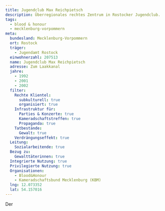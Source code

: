 ```yaml
---
title: Jugendclub Max Reichpietsch
description: Überregionales rechtes Zentrum in Rostocker Jugendclub.
tags:
  - blood & honour
  - mecklenburg-vorpommern
meta:
  bundesland: Mecklenburg-Vorpommern
  ort: Rostock
  träger: 
    - Jugendamt Rostock
  einwohnerzahl: 207513
  name: Jugendclub Max Reichpietsch
  adresse: Zum Laakkanal
  jahre: 
    - 1992
    - 2001
    - 2002
  filter:
    Rechte Klientel:
      subkulturell: true
      organisiert: true
    Infrastruktur für:
      Parties & Konzerte: true
      Kameradschaftstreffen: true
      Propaganda: true
    Tatbestände:
      Gewalt: true
    Verdrängungseffekt: true
  Leitung:
    Sozialarbeitende: true
  Bezug zu:
    Gewalttäterinnen: true
  Integrierte Nutzung: true
  Privilegierte Nutzung: true
  Organisationen: 
    - Blood&Honour
    - Kameradschaftsbund Mecklenburg (KBM)
  lng: 12.073352
  lat: 54.157016
---
```


Der